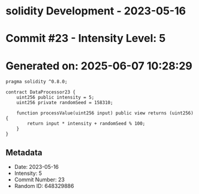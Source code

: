 ﻿# solidity Development - 2023-05-16
# Commit #23 - Intensity Level: 5
# Generated on: 2025-06-07 10:28:29
```solidity
pragma solidity ^0.8.0;

contract DataProcessor23 {
    uint256 public intensity = 5;
    uint256 private randomSeed = 158310;

    function processValue(uint256 input) public view returns (uint256) {
        return input * intensity + randomSeed % 100;
    }
}
```
## Metadata
- Date: 2023-05-16
- Intensity: 5
- Commit Number: 23
- Random ID: 648329886
